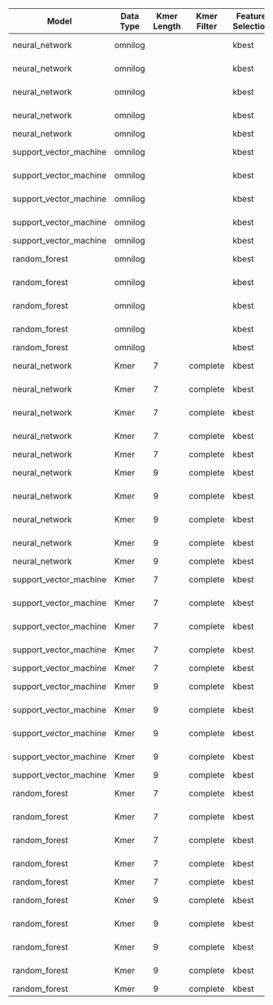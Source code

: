 Model|Data Type|Kmer Length|Kmer Filter|Feature Selection|Prediction|Accuracy
---|---|---|---|---|---|---
neural_network|omnilog|||kbest|Bovine/Non-Bovine|66.83%
neural_network|omnilog|||kbest|Human/Non-Human|67.97%
neural_network|omnilog|||kbest|Ovine/Non-Ovine|96.55%
neural_network|omnilog|||kbest|Water/Non-Water|87.83%
neural_network|omnilog|||kbest|All Hosts|85.78%
support_vector_machine|omnilog|||kbest|Bovine/Non-Bovine|66.41%
support_vector_machine|omnilog|||kbest|Human/Non-Human|65.38%
support_vector_machine|omnilog|||kbest|Ovine/Non-Ovine|97.69%
support_vector_machine|omnilog|||kbest|Water/Non-Water|82.43%
support_vector_machine|omnilog|||kbest|All Hosts|52.93%
random_forest|omnilog|||kbest|Bovine/Non-Bovine|67.48%
random_forest|omnilog|||kbest|Human/Non-Human|68.34%
random_forest|omnilog|||kbest|Ovine/Non-Ovine|96.55%
random_forest|omnilog|||kbest|Water/Non-Water|85.60%
random_forest|omnilog|||kbest|All Hosts|58.21%
neural_network|Kmer|7|complete|kbest|Bovine/Non-Bovine|61.68%
neural_network|Kmer|7|complete|kbest|Human/Non-Human|59.07%
neural_network|Kmer|7|complete|kbest|Ovine/Non-Ovine|96.78%
neural_network|Kmer|7|complete|kbest|Water/Non-Water|83.57%
neural_network|Kmer|7|complete|kbest|All Hosts|83.01%
neural_network|Kmer|9|complete|kbest|Bovine/Non-Bovine|64.79%
neural_network|Kmer|9|complete|kbest|Human/Non-Human|60.86%
neural_network|Kmer|9|complete|kbest|Ovine/Non-Ovine|97.19%
neural_network|Kmer|9|complete|kbest|Water/Non-Water|85.82%
neural_network|Kmer|9|complete|kbest|All Hosts|85.45%
support_vector_machine|Kmer|7|complete|kbest|Bovine/Non-Bovine|60.36%
support_vector_machine|Kmer|7|complete|kbest|Human/Non-Human|61.25%
support_vector_machine|Kmer|7|complete|kbest|Ovine/Non-Ovine|96.59%
support_vector_machine|Kmer|7|complete|kbest|Water/Non-Water|81.29%
support_vector_machine|Kmer|7|complete|kbest|All Hosts|47.93%
support_vector_machine|Kmer|9|complete|kbest|Bovine/Non-Bovine|63.57%
support_vector_machine|Kmer|9|complete|kbest|Human/Non-Human|58.00%
support_vector_machine|Kmer|9|complete|kbest|Ovine/Non-Ovine|96.41%
support_vector_machine|Kmer|9|complete|kbest|Water/Non-Water|84.79%
support_vector_machine|Kmer|9|complete|kbest|All Hosts|56.90%
random_forest|Kmer|7|complete|kbest|Bovine/Non-Bovine|65.39%
random_forest|Kmer|7|complete|kbest|Human/Non-Human|58.36%
random_forest|Kmer|7|complete|kbest|Ovine/Non-Ovine|96.19%
random_forest|Kmer|7|complete|kbest|Water/Non-Water|87.50%
random_forest|Kmer|7|complete|kbest|All Hosts|52.79%
random_forest|Kmer|9|complete|kbest|Bovine/Non-Bovine|65.25%
random_forest|Kmer|9|complete|kbest|Human/Non-Human|59.39%
random_forest|Kmer|9|complete|kbest|Ovine/Non-Ovine|97.74%
random_forest|Kmer|9|complete|kbest|Water/Non-Water|86.79%
random_forest|Kmer|9|complete|kbest|All Hosts|54.10%
